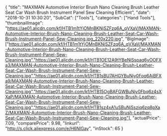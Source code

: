 {
	"title": "MAXMAN Automotive Interior Brush Nano Cleaning Brush Leather Seat Car Wash Brush Instrument Panel Sew Cleaning Efficient",
	"date": "2018-10-31 10:30:20",
	"SubCat": ["Tools"],
	"categories": ["Hand Tools"],
	"thumbnailImage": "https://ae01.alicdn.com/kf/HTB1m1tYjOMnBKNjSZFzq6A_qVXaV/MAXMAN-Automotive-Interior-Brush-Nano-Cleaning-Brush-Leather-Seat-Car-Wash-Brush-Instrument-Panel-Sew-Cleaning.jpg_220x220.jpg",
	"BigImage": ["https://ae01.alicdn.com/kf/HTB1m1tYjOMnBKNjSZFzq6A_qVXaV/MAXMAN-Automotive-Interior-Brush-Nano-Cleaning-Brush-Leather-Seat-Car-Wash-Brush-Instrument-Panel-Sew-Cleaning.jpg","https://ae01.alicdn.com/kf/HTB1OE12A9tYBeNjSspaq6yOOFXa3/MAXMAN-Automotive-Interior-Brush-Nano-Cleaning-Brush-Leather-Seat-Car-Wash-Brush-Instrument-Panel-Sew-Cleaning.jpg","https://ae01.alicdn.com/kf/HTB1sBU7AHGYBuNjy0Foq6AiBFXa9/MAXMAN-Automotive-Interior-Brush-Nano-Cleaning-Brush-Leather-Seat-Car-Wash-Brush-Instrument-Panel-Sew-Cleaning.jpg","https://ae01.alicdn.com/kf/HTB15OgBAFGWBuNjy0Fbq6z4sXXaP/MAXMAN-Automotive-Interior-Brush-Nano-Cleaning-Brush-Leather-Seat-Car-Wash-Brush-Instrument-Panel-Sew-Cleaning.jpg","https://ae01.alicdn.com/kf/HTB1sz4xA1uSBuNjSsziq6zq8pXaZ/MAXMAN-Automotive-Interior-Brush-Nano-Cleaning-Brush-Leather-Seat-Car-Wash-Brush-Instrument-Panel-Sew-Cleaning.jpg"],
	"actualPrice": 7.09,
	"comparePrice": 9.98,
	"linkurl": "http://s.click.aliexpress.com/e/H6NlGay",
	"inStock": 65
}
